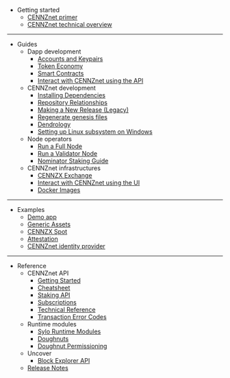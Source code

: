 - Getting started
    - [CENNZnet primer](Getting-started/CENNZnet-primer)
    - [CENNZnet technical overview](Getting-started/CENNZnet-technical-overview)
---
- Guides
    - Dapp development
        - [Accounts and Keypairs](Guides/Dapp-development/Accounts-and-Keypairs)
        - [Token Economy](Guides/Dapp-development/Token-Economy)
        - [Smart Contracts](Guides/Dapp-development/Using-Smart-Contracts-on-CENNZnet)
        - [Interact with CENNZnet using the API](Guides/Dapp-development/Interact-with-CENNZnet--using-the-API)
    - CENNZnet development
        - [Installing Dependencies](Guides/CENNZnet-development/Installing-Dependencies)
        - [Repository Relationships](Guides/CENNZnet-development/Repository-Relationships)
        - [Making a New Release (Legacy)](Guides/CENNZnet-development/Making-a-New-Release)
        - [Regenerate genesis files](Guides/CENNZnet-development/Regenerating-genesis-files-on-Release)
        - [Dendrology](Guides/CENNZnet-development/Dendrology)
        - [Setting up Linux subsystem on Windows](Guides/CENNZnet-development/Set-up-Linux-Sub-system-for-Windows)
    - Node operators
        - [Run a Full Node](Guides/Node-operators/Running-a-Full-Node)
        - [Run a Validator Node](Guides/Node-operators/Validator-Guide)
        - [Nominator Staking Guide](Guides/Node-operators/Nominator-Staking-Guide)
    - CENNZnet infrastructures
        - [CENNZX Exchange](Guides/CENNZnet-infrastructures/CENNZX-Exchange)
        - [Interact with CENNZnet using the UI](Guides/CENNZnet-infrastructures/Exploring-the-CENNZnet-UI)
        - [Docker Images](https://hub.docker.com/r/cennznet/cennznet/tags)
---
- Examples
    - [Demo app](Examples/Example-demo-app)
    - [Generic Assets](Examples/API-examples-Generic-Assets)
    - [CENNZX Spot](Examples/API-examples-CENNZX-Spot)
    - [Attestation](Examples/API-examples-Attestation)
    - [CENNZnet identity provider](https://github.com/cennznet/cennznet-identity-provider)
---
- Reference
    - CENNZnet API
        - [Getting Started](References/CENNZnet-API/Getting-Started)
        - [Cheatsheet](References/CENNZnet-API/Cheatsheet)
        - [Staking API](References/CENNZnet-API/Staking)
        - [Subscriptions](References/CENNZnet-API/Subscriptions)
        - [Technical Reference](References/CENNZnet-API/Technical-Reference)
        - [Transaction Error Codes](References/CENNZnet-API/Transaction-Error-Codes)
    - Runtime modules
        - [Sylo Runtime Modules](References/Runtime-modules/Sylo-Runtime-Modules)
        - [Doughnuts](References/Runtime-modules/Doughnut)
        - [Doughnut Permissioning](References/Runtime-modules/Doughnut-Permissioning)
    - Uncover
        - [Block Explorer API](References/Uncover/UncoverAPI)
    - [Release Notes](References/Release-Notes)

